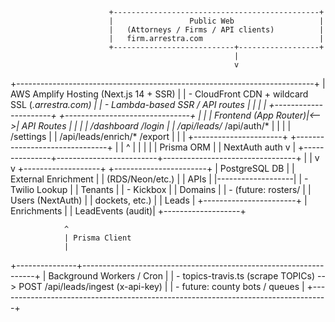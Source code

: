                           +----------------------------------------------+
                          |                 Public Web                   |
                          |   (Attorneys / Firms / API clients)          |
                          |   firm.arrestra.com                          |
                          +---------------------------+------------------+
                                                      |
                                                      v
+--------------------------------------------------------------------------+
|                AWS Amplify Hosting (Next.js 14 + SSR)                    |
|  - CloudFront CDN + wildcard SSL (*.arrestra.com)                        |
|  - Lambda-based SSR / API routes                                         |
|                                                                          |
|  +----------------------+    +-------------------------------+           |
|  | Frontend (App Router)|<-->| API Routes                    |           |
|  | /dashboard /login    |    | /api/leads/*  /api/auth/*     |           |
|  | /settings            |    | /api/leads/enrich/* /export   |           |
|  +----------------------+    +-------------------------------+           |
|               ^                         |                                 |
|               |                         | Prisma ORM                      |
|        NextAuth auth                    v                                 |
+---------------+-------------------------+---------------------------------+
                |                                                           |
                v                                                           v
        +-------------------+                                   +-----------------------+
        |   PostgreSQL DB   |                                   | External Enrichment   |
        |  (RDS/Neon/etc.)  |                                   |   APIs                |
        |-------------------|                                   | - Twilio Lookup       |
        | Tenants           |                                   | - Kickbox             |
        | Domains           |                                   | - (future: rosters/   |
        | Users (NextAuth)  |                                   |    dockets, etc.)     |
        | Leads             |                                   +-----------------------+
        | Enrichments       |
        | LeadEvents (audit)|
        +-------------------+

                ^
                | Prisma Client
                |
+---------------+------------------------------------------------------------------+
|                          Background Workers / Cron                               |
|  - topics-travis.ts (scrape TOPICs)  -->  POST /api/leads/ingest (x-api-key)     |
|  - future: county bots / queues                                                   |
+----------------------------------------------------------------------------------+

